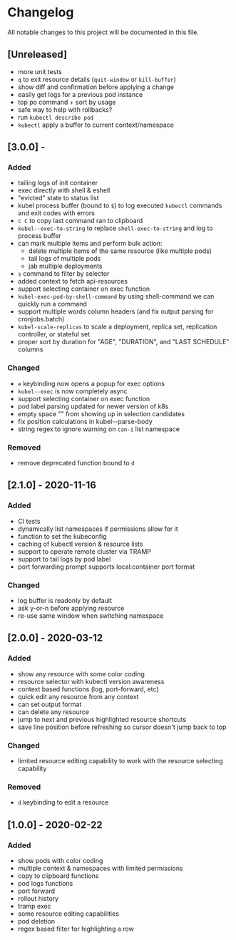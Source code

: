 # Changelog
All notable changes to this project will be documented in this file.

## [Unreleased]
- more unit tests
- `q` to exit resource details (`quit-window` or `kill-buffer`)
- show diff and confirmation before applying a change
- easily get logs for a previous pod instance
- top po command + sort by usage
- safe way to help with rollbacks?
- run `kubectl describe pod`
- `kubectl` apply a buffer to current context/namespace

## [3.0.0] -
### Added
- tailing logs of init container
- exec directly with shell & eshell
- "evicted" state to status list
- kubel process buffer (bound to `$`) to log executed `kubectl` commands and exit codes with errors
- `c C` to copy last command ran to clipboard
- `kubel--exec-to-string` to replace `shell-exec-to-string` and log to process buffer
- can mark multiple items and perform bulk action:
  - delete multiple items of the same resource (like multiple pods)
  - tail logs of multiple pods
  - jab multiple deployments
- `s` command to filter by selector
- added context to fetch api-resources
- support selecting container on exec function
- `kubel-exec-pod-by-shell-command` by using shell-command we can quickly run a command
- support multiple words column headers (and fix output parsing for cronjobs.batch)
- `kubel-scale-replicas` to scale a deployment, replica set, replication controller, or stateful set
- proper sort by duration for "AGE", "DURATION", and "LAST SCHEDULE" columns

### Changed
- `e` keybinding now opens a popup for exec options
- `kubel--exec` is now completely async
- support selecting container on exec function
- pod label parsing updated for newer version of k8s
- empty space "" from showing up in selection candidates
- fix position calculations in kubel--parse-body
- string regex to ignore warning on `can-i` list namespace

### Removed
- remove deprecated function bound to `d`

## [2.1.0] - 2020-11-16
### Added
- CI tests
- dynamically list namespaces if permissions allow for it
- function to set the kubeconfig
- caching of kubectl version & resource lists
- support to operate remote cluster via TRAMP
- support to tail logs by pod label
- port forwarding prompt supports local:container port format

### Changed
- log buffer is readonly by default
- ask y-or-n before applying resource
- re-use same window when switching namespace

## [2.0.0] - 2020-03-12
### Added
- show any resource with some color coding
- resource selector with kubectl version awareness
- context based functions (log, port-forward, etc)
- quick edit any resource from any context
- can set output format
- can delete any resource
- jump to next and previous highlighted resource shortcuts
- save line position before refreshing so cursor doesn't jump back to top

### Changed
- limited resource editing capability to work with the resource selecting capability

### Removed
- `d` keybinding to edit a resource

## [1.0.0] - 2020-02-22
### Added
- show pods with color coding
- multiple context & namespaces with limited permissions
- copy to clipboard functions
- pod logs functions
- port forward
- rollout history
- tramp exec
- some resource editing capabilities
- pod deletion
- regex based filter for highlighting a row

